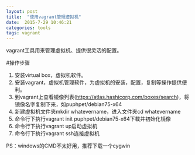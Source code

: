 ```yaml
---
layout: post
title:  "使用vagrant管理虚拟机"
date:  2015-7-29 10:46:21 
categories: tools
tags: vagrant
---
```


vagrant工具用来管理虚拟机、提供很灵活的配置。

#操作步骤 

1. 安装virtual box，虚拟机软件。
2. 安装vagrant，虚拟机管理软件，为虚拟机的安装，配置，复制等操作提供便利。
3. 到vagrant上查看镜像列表(https://atlas.hashicorp.com/boxes/search)，将镜像名字复制下来，如puphpet/debian75-x64
4. 新建虚拟机文件夹mkdir whatevername，进入文件夹cd whatevername
5. 命令行下执行vagrant init puphpet/debian75-x64下载并初始化镜像
6. 命令行下执行vagrant up启动虚拟机
7. 命令行下执行vagrant ssh连接虚拟机

PS：windows的CMD不太好用，推荐下载一个cygwin  

